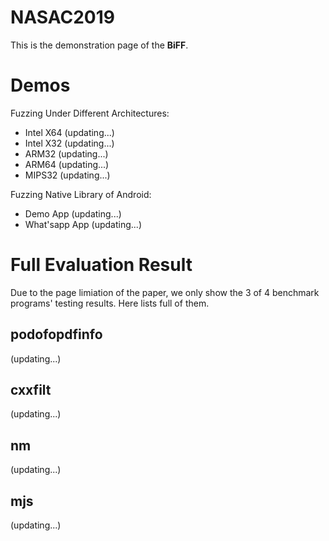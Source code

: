 # NASAC2019

This is the demonstration page of the **BiFF**.

# Demos

Fuzzing Under Different Architectures:
- Intel X64 (updating...)
- Intel X32 (updating...)
- ARM32 (updating...)
- ARM64 (updating...)
- MIPS32 (updating...)

Fuzzing Native Library of Android:
- Demo App (updating...)
- What'sapp App (updating...)

# Full Evaluation Result

Due to the page limiation of the paper, we only show the 3 of 4 benchmark programs' testing results.
Here lists full of them.

## podofopdfinfo
(updating...)

## cxxfilt
(updating...)

## nm
(updating...)

## mjs
(updating...)

